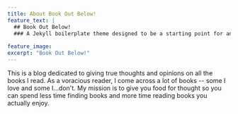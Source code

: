 ```yaml
---
title: About Book Out Below!
feature_text: |
  ## Book Out Below!
  ### A Jekyll boilerplate theme designed to be a starting point for any Jekyll website
  
feature_image: 
excerpt: "Book Out Below!"
---
```


This is a blog dedicated to giving true thoughts and opinions on all the books I read. As a voracious reader, I come across a lot of books -- some I love and some I...don't. My mission is to give you food for thought so you can spend less time finding books and more time reading books you actually enjoy.